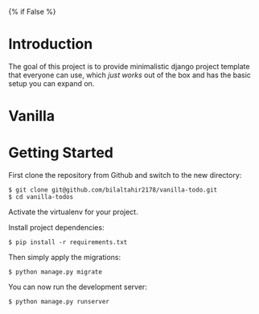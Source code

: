 {% if False %}

# Introduction

The goal of this project is to provide minimalistic django project template that everyone can use, which _just works_ out of the box and has the basic setup you can expand on. 

# Vanilla

# Getting Started

First clone the repository from Github and switch to the new directory:

    $ git clone git@github.com/bilaltahir2178/vanilla-todo.git
    $ cd vanilla-todos
    
Activate the virtualenv for your project.
    
Install project dependencies:

    $ pip install -r requirements.txt
    
    
Then simply apply the migrations:

    $ python manage.py migrate
    

You can now run the development server:

    $ python manage.py runserver
